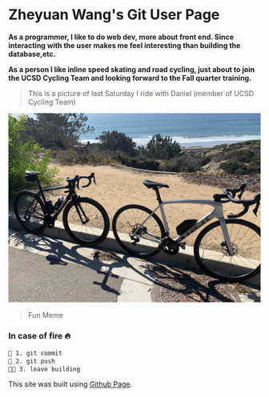 # Zheyuan Wang's Git User Page

**As a programmer, I like to do web dev, more about front end. Since interacting with the user makes me feel
interesting than building the database,etc.**

**As a person I like inline speed skating and road cycling, just about to join the UCSD Cycling Team and looking forward
to the Fall quarter training.**

> This is a picture of last Saturday I ride with Daniel (member of UCSD Cycling Team)

![picture of riding with Dan](https://github.com/Alex-Wang1/CSE-110-Lab_0/blob/main/IMG_4271.jpg)
  
> Fun Meme
### In case of fire 🔥
```
💬 1. git commit
💾 2. git push
🏃🏻 3. leave building
```

This site was built using [Github Page](https://pages.github.com/).
